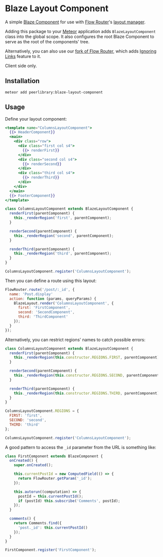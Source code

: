 Blaze Layout Component
======================

A simple [Blaze Component](https://github.com/peerlibrary/meteor-blaze-components) for use with
[Flow Router](https://github.com/kadirahq/flow-router)'s [layout manager](https://github.com/kadirahq/blaze-layout).

Adding this package to your [Meteor](http://www.meteor.com/) application adds `BlazeLayoutComponent` class
into the global scope. It also configures the root Blaze Component to serve as the root of the components' tree.

Alternatively, you can also use our [fork of Flow Router](https://github.com/peerlibrary/flow-router), which
adds [Ignoring Links](https://github.com/peerlibrary/flow-router#ignoring-links) feature to it.

Client side only.

Installation
------------

```
meteor add peerlibrary:blaze-layout-component
```

Usage
-----

Define your layout component:

```handlebars
<template name="ColumnsLayoutComponent">
  {{> HeaderComponent}}
  <main>
    <div class="row">
      <div class="first col s4">
        {{> renderFirst}}
      </div>
      <div class="second col s4">
        {{> renderSecond}}
      </div>
      <div class="third col s4">
        {{> renderThird}}
      </div>
    </div>
  </main>
  {{> FooterComponent}}
</template>
```

```javascript
class ColumnsLayoutComponent extends BlazeLayoutComponent {
  renderFirst(parentComponent) {
    this._renderRegion('first', parentComponent);
  }

  renderSecond(parentComponent) {
    this._renderRegion('second', parentComponent);
  }

  renderThird(parentComponent) {
    this._renderRegion('third', parentComponent);
  }
}

ColumnsLayoutComponent.register('ColumnsLayoutComponent');
```

Then you can define a route using this layout:

```javascript
FlowRouter.route('/post/:_id', {
  name: 'Post.display'
  action: function (params, queryParams) {
    BlazeLayout.render('ColumnsLayoutComponent', {
      first: 'FirstComponent',
      second: 'SecondComponent',
      third: 'ThirdComponent'
    });
  }
});
```

Alternatively, you can restrict regions' names to catch possible errors:

```javascript
class ColumnsLayoutComponent extends BlazeLayoutComponent {
  renderFirst(parentComponent) {
    this._renderRegion(this.constructor.REGIONS.FIRST, parentComponent);
  }

  renderSecond(parentComponent) {
    this._renderRegion(this.constructor.REGIONS.SECOND, parentComponent);
  }

  renderThird(parentComponent) {
    this._renderRegion(this.constructor.REGIONS.THIRD, parentComponent);
  }
}

ColumnsLayoutComponent.REGIONS = {
  FIRST: 'first',
  SECOND: 'second',
  THIRD: 'third'
};

ColumnsLayoutComponent.register('ColumnsLayoutComponent');
```

A good pattern to access the `_id` parameter from the URL is something like:

```javascript
class FirstComponent extends BlazeComponent {
  onCreated() {
    super.onCreated();

    this.currentPostId = new ComputedField(() => {
      return FlowRouter.getParam('_id');
    });

    this.autorun((computation) => {
      postId = this.currentPostId();
      if (postId) this.subscribe('Comments', postId);
    });
  }

  comments() {
    return Comments.find({
      'post._id': this.currentPostId()
    });
  }
}

FirstComponent.register('FirstComponent');
```
